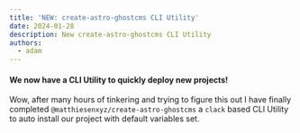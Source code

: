```yaml
---
title: 'NEW: create-astro-ghostcms CLI Utility'
date: 2024-01-28
description: New create-astro-ghostcms CLI Utility
authors: 
  - adam
---
```


#### We now have a CLI Utility to quickly deploy new projects!

Wow, after many hours of tinkering and trying to figure this out I have finally completed `@matthiesenxyz/create-astro-ghostcms` a `clack` based CLI Utility to auto install our project with default variables set.